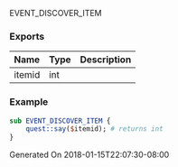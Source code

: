 EVENT_DISCOVER_ITEM
### Exports
**Name**|**Type**|**Description**
:-----|:-----|:-----
itemid|int|
### Example
```perl
sub EVENT_DISCOVER_ITEM {
	quest::say($itemid); # returns int
}
```

Generated On 2018-01-15T22:07:30-08:00